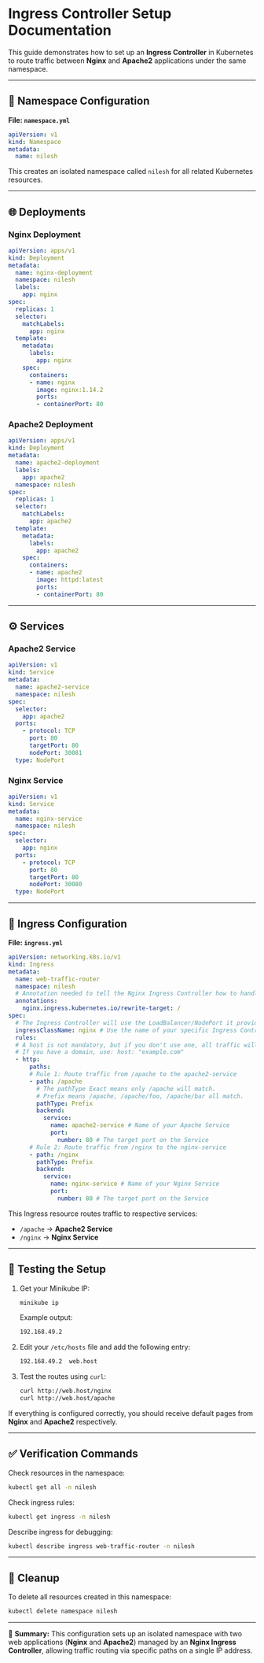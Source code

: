 # Ingress Controller Setup Documentation

This guide demonstrates how to set up an **Ingress Controller** in Kubernetes to route traffic between **Nginx** and **Apache2** applications under the same namespace.

---

## 🧩 Namespace Configuration

**File: `namespace.yml`**

```yaml
apiVersion: v1
kind: Namespace
metadata:
  name: nilesh
```

This creates an isolated namespace called `nilesh` for all related Kubernetes resources.

---

## 🌐 Deployments

### **Nginx Deployment**

```yaml
apiVersion: apps/v1
kind: Deployment
metadata:
  name: nginx-deployment
  namespace: nilesh
  labels:
    app: nginx
spec:
  replicas: 1
  selector:
    matchLabels:
      app: nginx
  template:
    metadata:
      labels:
        app: nginx
    spec:
      containers:
      - name: nginx
        image: nginx:1.14.2
        ports:
        - containerPort: 80
```

### **Apache2 Deployment**

```yaml
apiVersion: apps/v1
kind: Deployment
metadata:
  name: apache2-deployment
  labels:
    app: apache2
  namespace: nilesh
spec:
  replicas: 1
  selector:
    matchLabels:
      app: apache2
  template:
    metadata:
      labels:
        app: apache2
    spec:
      containers:
      - name: apache2
        image: httpd:latest
        ports:
        - containerPort: 80
```

---

## ⚙️ Services

### **Apache2 Service**

```yaml
apiVersion: v1
kind: Service
metadata:
  name: apache2-service
  namespace: nilesh
spec:
  selector:
    app: apache2
  ports:
    - protocol: TCP
      port: 80
      targetPort: 80
      nodePort: 30081
  type: NodePort
```

### **Nginx Service**

```yaml
apiVersion: v1
kind: Service
metadata:
  name: nginx-service
  namespace: nilesh
spec:
  selector:
    app: nginx
  ports:
    - protocol: TCP
      port: 80
      targetPort: 80
      nodePort: 30080
  type: NodePort
```

---

## 🚦 Ingress Configuration

**File: `ingress.yml`**

```yaml
apiVersion: networking.k8s.io/v1
kind: Ingress
metadata:
  name: web-traffic-router
  namespace: nilesh
  # Annotation needed to tell the Nginx Ingress Controller how to handle the path matching
  annotations:
    nginx.ingress.kubernetes.io/rewrite-target: /
spec:
  # The Ingress Controller will use the LoadBalancer/NodePort it provides
  ingressClassName: nginx # Use the name of your specific Ingress Controller
  rules:
  # A host is not mandatory, but if you don't use one, all traffic will match this rule.
  # If you have a domain, use: host: "example.com"
  - http:
      paths:
      # Rule 1: Route traffic from /apache to the apache2-service
      - path: /apache
        # The pathType Exact means only /apache will match.
        # Prefix means /apache, /apache/foo, /apache/bar all match.
        pathType: Prefix 
        backend:
          service:
            name: apache2-service # Name of your Apache Service
            port:
              number: 80 # The target port on the Service
      # Rule 2: Route traffic from /nginx to the nginx-service
      - path: /nginx
        pathType: Prefix
        backend:
          service:
            name: nginx-service # Name of your Nginx Service
            port:
              number: 80 # The target port on the Service
```

This Ingress resource routes traffic to respective services:

* `/apache` → **Apache2 Service**
* `/nginx` → **Nginx Service**

---

## 🧭 Testing the Setup

1. Get your Minikube IP:

   ```bash
   minikube ip
   ```

   Example output:

   ```bash
   192.168.49.2
   ```

2. Edit your `/etc/hosts` file and add the following entry:

   ```bash
   192.168.49.2  web.host
   ```

3. Test the routes using `curl`:

   ```bash
   curl http://web.host/nginx
   curl http://web.host/apache
   ```

If everything is configured correctly, you should receive default pages from **Nginx** and **Apache2** respectively.

---

## ✅ Verification Commands

Check resources in the namespace:

```bash
kubectl get all -n nilesh
```

Check ingress rules:

```bash
kubectl get ingress -n nilesh
```

Describe ingress for debugging:

```bash
kubectl describe ingress web-traffic-router -n nilesh
```

---

## 🧹 Cleanup

To delete all resources created in this namespace:

```bash
kubectl delete namespace nilesh
```

---

📘 **Summary:**
This configuration sets up an isolated namespace with two web applications (**Nginx** and **Apache2**) managed by an **Nginx Ingress Controller**, allowing traffic routing via specific paths on a single IP address.
